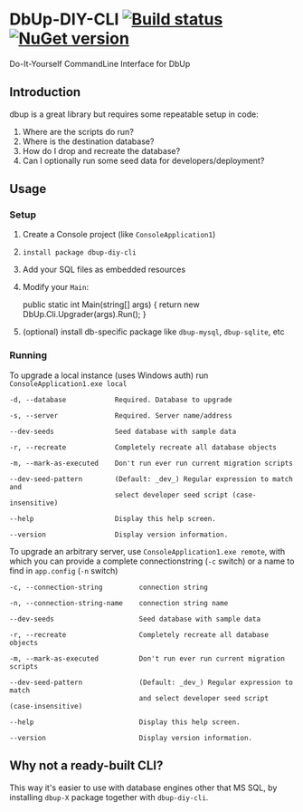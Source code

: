 # DbUp-DIY-CLI [![Build status][av-badge]][build] [![NuGet version][nuget-badge]][nuget-link]

Do-It-Yourself CommandLine Interface for DbUp

## Introduction

dbup is a great library but requires some repeatable setup in code:

1. Where are the scripts do run?
1. Where is the destination database?
1. How do I drop and recreate the database?
1. Can I optionally run some seed data for developers/deployment?

## Usage

### Setup

1. Create a Console project (like `ConsoleApplication1`)
1. `install package dbup-diy-cli`
1. Add your SQL files as embedded resources
1. Modify your `Main`:

    public static int Main(string[] args)
    {
        return new DbUp.Cli.Upgrader(args).Run();
    }
1. (optional) install db-specific package like `dbup-mysql`, `dbup-sqlite`, etc

### Running
    
To upgrade a local instance (uses Windows auth) run `ConsoleApplication1.exe local`
    
```
-d, --database            Required. Database to upgrade

-s, --server              Required. Server name/address

--dev-seeds               Seed database with sample data

-r, --recreate            Completely recreate all database objects

-m, --mark-as-executed    Don't run ever run current migration scripts

--dev-seed-pattern        (Default: _dev_) Regular expression to match and
                          select developer seed script (case-insensitive)

--help                    Display this help screen.

--version                 Display version information.
```

To upgrade an arbitrary server, use `ConsoleApplication1.exe remote`, with which you can provide a complete 
connectionstring (`-c` switch) or a name to find in `app.config` (`-n` switch)

```
-c, --connection-string         connection string

-n, --connection-string-name    connection string name

--dev-seeds                     Seed database with sample data

-r, --recreate                  Completely recreate all database objects

-m, --mark-as-executed          Don't run ever run current migration scripts

--dev-seed-pattern              (Default: _dev_) Regular expression to match
                                and select developer seed script (case-insensitive)

--help                          Display this help screen.

--version                       Display version information.
```

## Why not a ready-built CLI?

This way it's easier to use with database engines other that MS SQL, by installing `dbup-X` package together with 
`dbup-diy-cli`.

[av-badge]: https://ci.appveyor.com/api/projects/status/hvhilv1f12n6dl52/branch/master?svg=true
[build]: https://ci.appveyor.com/project/tpluscode78631/dbup-diy-cli/branch/master
[nuget-badge]: https://badge.fury.io/nu/dbup-diy-cli.svg
[nuget-link]: https://badge.fury.io/nu/dbup-diy-cli